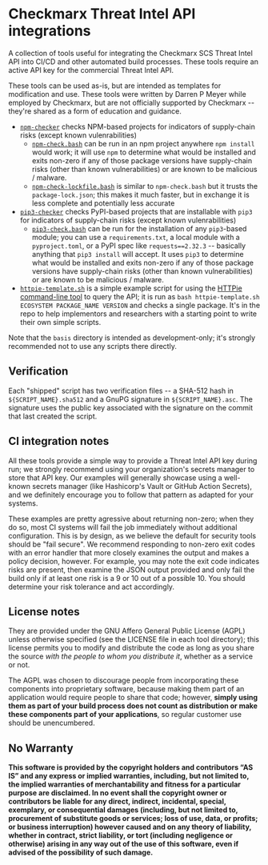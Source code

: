 # Checkmarx Threat Intel API integrations

A collection of tools useful for integrating the Checkmarx SCS Threat Intel API into CI/CD and other automated build processes. These tools require an active API key for the commercial Threat Intel API.

These tools can be used as-is, but are intended as templates for modification and use. These tools were written by Darren P Meyer while employed by Checkmarx, but are not officially supported by Checkmarx -- they're shared as a form of education and guidance.

* [`npm-checker`](npm-checker/) checks NPM-based projects for indicators of supply-chain risks (except known vulenrabilities)
    - [`npm-check.bash`](npm-checker/README.md#npm-check) can be run in an npm project anywhere `npm install` would work; it will use `npm` to determine what would be installed and exits non-zero if any of those package versions have supply-chain risks (other than known vulnerabilities) or are known to be malicious / malware.
    - [`npm-check-lockfile.bash`](npm-checker/README.md#npm-check-lockfile) is similar to `npm-check.bash` but it trusts the `package-lock.json`; this makes it much faster, but in exchange it is less complete and potentially less accurate
* [`pip3-checker`](pip3-checker/) checks PyPI-based projects that are installable with `pip3` for indicators of supply-chain risks (except known vulenrabilities)
    - [`pip3-check.bash`](pip3-checker/README.md) can be run for the installation of any `pip3`-based module; you can use a `requirements.txt`, a local module with a 
    `pyproject.toml`, or a PyPI spec like `requests==2.32.3` -- basically anything that `pip3 install` will accept. It uses `pip3` to determine what would be installed and exits non-zero if any of those package versions have supply-chain risks (other than known vulnerabilities) or are known to be malicious / malware.
* [`httpie-template.sh`](http-template.sh) is a simple example script for using the [HTTPie command-line tool](https://httpie.io/cli) to query the API; it is run as `bash httpie-template.sh ECOSYSTEM PACKAGE_NAME VERSION` and checks a single package. It's in the repo to help implementors and researchers with a starting point to write their own simple scripts.

Note that the `basis` directory is intended as development-only; it's strongly recommended not to use any scripts there directly.

## Verification

Each "shipped" script has two verification files -- a SHA-512 hash in `${SCRIPT_NAME}.sha512` and a GnuPG signature in `${SCRIPT_NAME}.asc`. The signature uses the public key associated with the signature on the commit that last created the script.

## CI integration notes

All these tools provide a simple way to provide a Threat Intel API key during run; we strongly recommend using your organization's secrets manager to store that API key. Our examples will generally showcase using a well-known secrets manager (like Hashicorp's Vault or GitHub Action Secrets), and we definitely encourage you to follow that pattern as adapted for your systems.

These examples are pretty agressive about returning non-zero; when they do so, most CI systems will fail the job immediately without additional configuration. This is by design, as we believe the default for security tools should be "fail secure". We recommend responding to non-zero exit codes with an error handler that more closely examines the output and makes a policy decision, however. For example, you may note the exit code indicates risks are present, then examine the JSON output provided and only fail the build only if at least one risk is a 9 or 10 out of a possible 10. You should determine your risk tolerance and act accordingly.

## License notes

They are provided under the GNU Affero General Public License (AGPL) unless otherwise specified (see the LICENSE file in each tool directory); this license permits you to modify and distribute the code as long as you share the source _with the people to whom you distribute it_, whether as a service or not. 

The AGPL was chosen to discourage people from incorporating these components into proprietary software, because making them part of an application would require people to share that code; however, **simply using them as part of your build process does not count as distribution or make these components part of your applications**, so regular customer use should be unencumbered.


## No Warranty

**This software is provided by the copyright holders and contributors “AS IS” and any express or implied warranties, including, but not limited to, the implied warranties of merchantability and fitness for a particular purpose are disclaimed. In no event shall the copyright owner or contributors be liable for any direct, indirect, incidental, special, exemplary, or consequential damages (including, but not limited to, procurement of substitute goods or services; loss of use, data, or profits; or business interruption) however caused and on any theory of liability, whether in contract, strict liability, or tort (including negligence or otherwise) arising in any way out of the use of this software, even if advised of the possibility of such damage.**